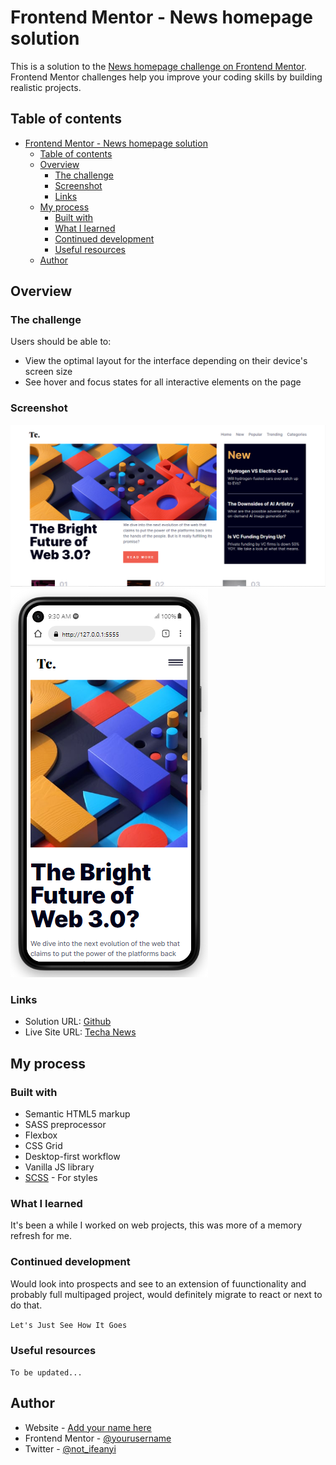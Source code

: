 # Frontend Mentor - News homepage solution

This is a solution to the [News homepage challenge on Frontend Mentor](https://www.frontendmentor.io/challenges/news-homepage-H6SWTa1MFl). Frontend Mentor challenges help you improve your coding skills by building realistic projects. 

## Table of contents

- [Frontend Mentor - News homepage solution](#frontend-mentor---news-homepage-solution)
  - [Table of contents](#table-of-contents)
  - [Overview](#overview)
    - [The challenge](#the-challenge)
    - [Screenshot](#screenshot)
    - [Links](#links)
  - [My process](#my-process)
    - [Built with](#built-with)
    - [What I learned](#what-i-learned)
    - [Continued development](#continued-development)
    - [Useful resources](#useful-resources)
  - [Author](#author)


## Overview

### The challenge

Users should be able to:

- View the optimal layout for the interface depending on their device's screen size
- See hover and focus states for all interactive elements on the page

### Screenshot

![](./design/techa-preview.png)
![](./design/techa-mobile-preview.png)

### Links

- Solution URL: [Github](https://github.com/Techa-News)
- Live Site URL: [Techa News](https://techanews.netlify.app)

## My process

### Built with

- Semantic HTML5 markup
- SASS preprocessor
- Flexbox
- CSS Grid
- Desktop-first workflow
- Vanilla JS library
- [SCSS](https://scss.com/) - For styles

### What I learned

It's been a while I worked on web projects, this was more of a memory refresh for me.


### Continued development

Would look into prospects and see to an extension of fuunctionality and probably full multipaged project, would definitely migrate to react or next to do that.

`Let's Just See How It Goes`

### Useful resources

`To be updated...`

## Author

- Website - [Add your name here](#)
- Frontend Mentor - [@yourusername](https://www.frontendmentor.io/profile/Mire-web)
- Twitter - [@not_ifeanyi](https://www.twitter.com/not_ifeanyi)